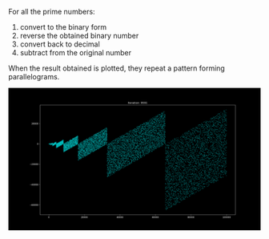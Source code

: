 For all the prime numbers:
1.  convert to the binary form
2.  reverse the obtained binary number
3.  convert back to decimal
4.  subtract from the original number

When the result obtained is plotted, they repeat a pattern forming parallelograms.

![](9591.png)
